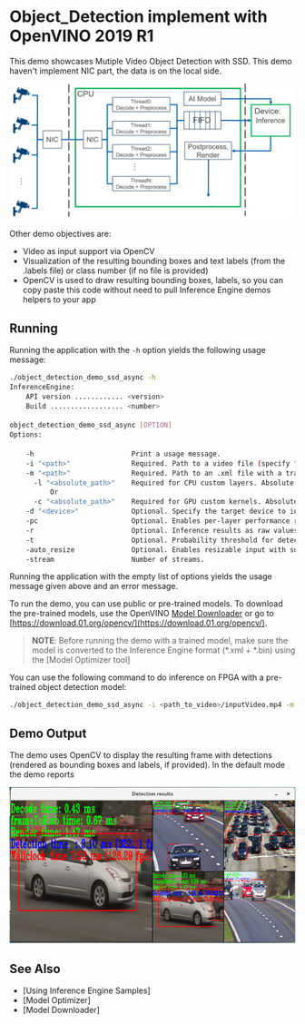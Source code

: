 # Object_Detection implement with OpenVINO 2019 R1

This demo showcases Mutiple Video Object Detection with SSD.
This demo haven't implement NIC part, the data is on the local side.

![image](https://github.com/aazz44ss/OpenVINO_19R1_Object_Detection/blob/master/pic/System.png)

Other demo objectives are:
* Video as input support via OpenCV
* Visualization of the resulting bounding boxes and text labels (from the .labels file) or class number (if no file is provided)
* OpenCV is used to draw resulting bounding boxes, labels, so you can copy paste this code without
need to pull Inference Engine demos helpers to your app


## Running

Running the application with the `-h` option yields the following usage message:
```sh
./object_detection_demo_ssd_async -h
InferenceEngine:
    API version ............ <version>
    Build .................. <number>

object_detection_demo_ssd_async [OPTION]
Options:

    -h                        Print a usage message.
    -i "<path>"               Required. Path to a video file (specify "cam" to work with camera).
    -m "<path>"               Required. Path to an .xml file with a trained model.
      -l "<absolute_path>"    Required for CPU custom layers. Absolute path to a shared library with the kernel implementations.
          Or
      -c "<absolute_path>"    Required for GPU custom kernels. Absolute path to the .xml file with the kernel descriptions.
    -d "<device>"             Optional. Specify the target device to infer on (CPU, GPU, FPGA, HDDL or MYRIAD). The demo will look for a suitable plugin for a specified device.
    -pc                       Optional. Enables per-layer performance report.
    -r                        Optional. Inference results as raw values.
    -t                        Optional. Probability threshold for detections.
    -auto_resize              Optional. Enables resizable input with support of ROI crop & auto resize.
    -stream                   Number of streams.
```

Running the application with the empty list of options yields the usage message given above and an error message.

To run the demo, you can use public or pre-trained models. To download the pre-trained models, use the OpenVINO [Model Downloader](https://github.com/opencv/open_model_zoo/tree/2018/model_downloader) or go to [https://download.01.org/opencv/](https://download.01.org/opencv/).

> **NOTE**: Before running the demo with a trained model, make sure the model is converted to the Inference Engine format (\*.xml + \*.bin) using the [Model Optimizer tool]

You can use the following command to do inference on FPGA with a pre-trained object detection model:
```sh
./object_detection_demo_ssd_async -i <path_to_video>/inputVideo.mp4 -m <path_to_model>/ssd.xml -d HETERO:FPGA,CPU -stream 5
```

## Demo Output

The demo uses OpenCV to display the resulting frame with detections (rendered as bounding boxes and labels, if provided).
In the default mode the demo reports

![image](https://github.com/aazz44ss/OpenVINO_19R1_Object_Detection/blob/master/pic/demo.png)


## See Also
* [Using Inference Engine Samples]
* [Model Optimizer]
* [Model Downloader]
